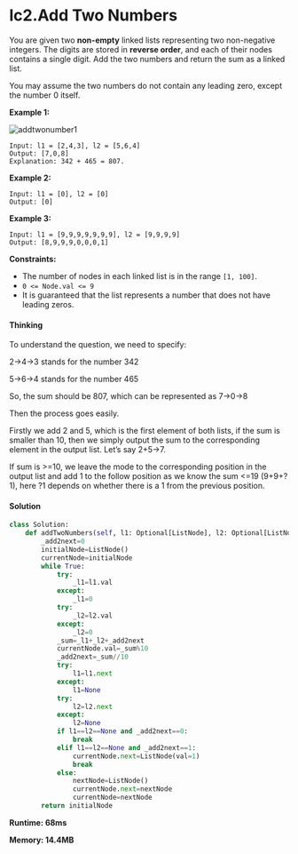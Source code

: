 # lc2.Add Two Numbers


You are given two **non-empty** linked lists representing two non-negative integers. The digits are stored in **reverse order**, and each of their nodes contains a single digit. Add the two numbers and return the sum as a linked list.

You may assume the two numbers do not contain any leading zero, except the number 0 itself.

**Example 1:**

![addtwonumber1](https://cdn.jsdelivr.net/gh/JoshuaChou2018/oss@main/uPic/addtwonumber1.jpg)

```
Input: l1 = [2,4,3], l2 = [5,6,4]
Output: [7,0,8]
Explanation: 342 + 465 = 807.
```

**Example 2:**

```
Input: l1 = [0], l2 = [0]
Output: [0]
```

**Example 3:**

```
Input: l1 = [9,9,9,9,9,9,9], l2 = [9,9,9,9]
Output: [8,9,9,9,0,0,0,1]
```

 

**Constraints:**

- The number of nodes in each linked list is in the range `[1, 100]`.
- `0 <= Node.val <= 9`
- It is guaranteed that the list represents a number that does not have leading zeros.

#### Thinking

To understand the question, we need to specify:

2->4->3 stands for the number 342

5->6->4 stands for the number 465

So, the sum should be 807, which can be represented as 7->0->8

Then the process goes easily.

Firstly we add 2 and 5, which is the first element of both lists, if the sum is smaller than 10, then we simply output the sum to the corresponding element in the output list. Let’s say 2+5->7.

If sum is >=10, we leave the mode to the corresponding position in the output list and add 1 to the follow position as we know the sum <=19 (9+9+?1), here ?1 depends on whether there is a 1 from the previous position.

#### Solution

```python
class Solution:
    def addTwoNumbers(self, l1: Optional[ListNode], l2: Optional[ListNode]) -> Optional[ListNode]:
        _add2next=0
        initialNode=ListNode()
        currentNode=initialNode
        while True:
            try:
                _l1=l1.val
            except:
                _l1=0
            try:
                _l2=l2.val
            except:
                _l2=0
            _sum=_l1+_l2+_add2next
            currentNode.val=_sum%10
            _add2next=_sum//10
            try:
                l1=l1.next
            except:
                l1=None
            try:
                l2=l2.next
            except:
                l2=None
            if l1==l2==None and _add2next==0:
                break
            elif l1==l2==None and _add2next==1:
                currentNode.next=ListNode(val=1)
                break
            else:
                nextNode=ListNode()
                currentNode.next=nextNode
                currentNode=nextNode
        return initialNode
```

**Runtime: 68ms**

**Memory: 14.4MB**

